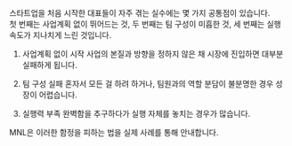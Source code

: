 
스타트업을 처음 시작한 대표들이 자주 겪는 실수에는 몇 가지 공통점이 있습니다.  
첫 번째는 사업계획 없이 뛰어드는 것, 두 번째는 팀 구성이 미흡한 것, 세 번째는 실행 속도가 지나치게 느린 것입니다.

1. 사업계획 없이 시작
사업의 본질과 방향을 정하지 않은 채 시장에 진입하면 대부분 실패하게 됩니다.

2. 팀 구성 실패
혼자서 모든 걸 하려 하거나, 팀원과의 역할 분담이 불분명한 경우 성장이 어렵습니다.

3. 실행력 부족
완벽함을 추구하다가 실행 자체를 놓치는 경우가 많습니다.

MNL은 이러한 함정을 피하는 법을 실제 사례를 통해 안내합니다.
